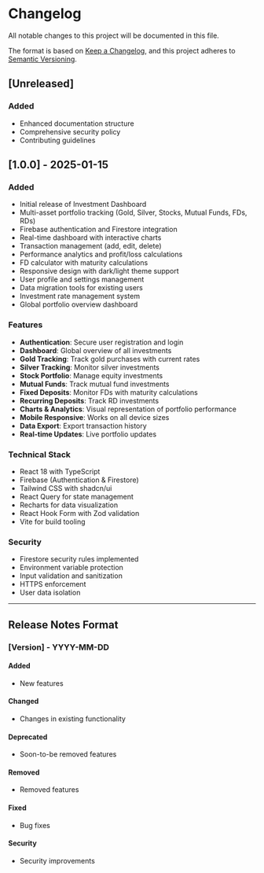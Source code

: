 # Changelog

All notable changes to this project will be documented in this file.

The format is based on [Keep a Changelog](https://keepachangelog.com/en/1.0.0/),
and this project adheres to [Semantic Versioning](https://semver.org/spec/v2.0.0.html).

## [Unreleased]

### Added
- Enhanced documentation structure
- Comprehensive security policy
- Contributing guidelines

## [1.0.0] - 2025-01-15

### Added
- Initial release of Investment Dashboard
- Multi-asset portfolio tracking (Gold, Silver, Stocks, Mutual Funds, FDs, RDs)
- Firebase authentication and Firestore integration
- Real-time dashboard with interactive charts
- Transaction management (add, edit, delete)
- Performance analytics and profit/loss calculations
- FD calculator with maturity calculations
- Responsive design with dark/light theme support
- User profile and settings management
- Data migration tools for existing users
- Investment rate management system
- Global portfolio overview dashboard

### Features
- **Authentication**: Secure user registration and login
- **Dashboard**: Global overview of all investments
- **Gold Tracking**: Track gold purchases with current rates
- **Silver Tracking**: Monitor silver investments
- **Stock Portfolio**: Manage equity investments
- **Mutual Funds**: Track mutual fund investments
- **Fixed Deposits**: Monitor FDs with maturity calculations
- **Recurring Deposits**: Track RD investments
- **Charts & Analytics**: Visual representation of portfolio performance
- **Mobile Responsive**: Works on all device sizes
- **Data Export**: Export transaction history
- **Real-time Updates**: Live portfolio updates

### Technical Stack
- React 18 with TypeScript
- Firebase (Authentication & Firestore)
- Tailwind CSS with shadcn/ui
- React Query for state management
- Recharts for data visualization
- React Hook Form with Zod validation
- Vite for build tooling

### Security
- Firestore security rules implemented
- Environment variable protection
- Input validation and sanitization
- HTTPS enforcement
- User data isolation

---

## Release Notes Format

### [Version] - YYYY-MM-DD

#### Added
- New features

#### Changed
- Changes in existing functionality

#### Deprecated
- Soon-to-be removed features

#### Removed
- Removed features

#### Fixed
- Bug fixes

#### Security
- Security improvements